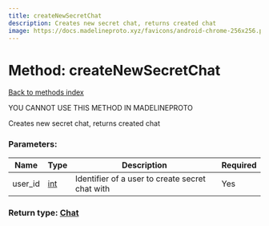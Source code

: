 ```yaml
---
title: createNewSecretChat
description: Creates new secret chat, returns created chat
image: https://docs.madelineproto.xyz/favicons/android-chrome-256x256.png
---
```

# Method: createNewSecretChat  
[Back to methods index](index.md)


YOU CANNOT USE THIS METHOD IN MADELINEPROTO


Creates new secret chat, returns created chat

### Parameters:

| Name     |    Type       | Description | Required |
|----------|---------------|-------------|----------|
|user\_id|[int](../types/int.md) | Identifier of a user to create secret chat with | Yes|


### Return type: [Chat](../types/Chat.md)

